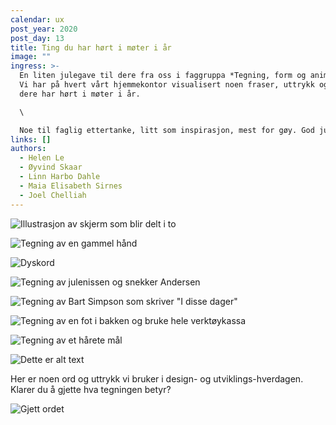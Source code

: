 ```yaml
---
calendar: ux
post_year: 2020
post_day: 13
title: Ting du har hørt i møter i år
image: ""
ingress: >-
  En liten julegave til dere fra oss i faggruppa *Tegning, form og animasjon*.
  Vi har på hvert vårt hjemmekontor visualisert noen fraser, uttrykk og ting
  dere har hørt i møter i år.  

  \

  Noe til faglig ettertanke, litt som inspirasjon, mest for gøy. God jul 🎅
links: []
authors:
  - Helen Le
  - Øyvind Skaar
  - Linn Harbo Dahle
  - Maia Elisabeth Sirnes
  - Joel Chelliah
---
```

![Illustrasjon av skjerm som blir delt i to](/assets/dele-skjerm.png "Dele skjerm")

![Tegning av en gammel hånd](/assets/gammelhand.png "Gammel hånd")

![](/assets/dyskord.png "Dyskord")

![Tegning av julenissen og snekker Andersen](/assets/mjuta.png "Du er mjuta, Andersen! ")

![Tegning av Bart Simpson som skriver "I disse dager" ](/assets/idissedager.png "I disse dager")

![Tegning av en fot i bakken og bruke hele verktøykassa](/assets/en-fot-i-bakken.png "En fot i bakken")

![Tegning av et hårete mål](/assets/hårete-mål.png "Hårete mål ")

![Dette er alt text](/assets/taetskippertak.png "Ta et skippertak")

Her er noen ord og uttrykk vi bruker i design- og utviklings-hverdagen. Klarer du å gjette hva tegningen betyr?

![](/assets/gjettordet.png "Gjett ordet")